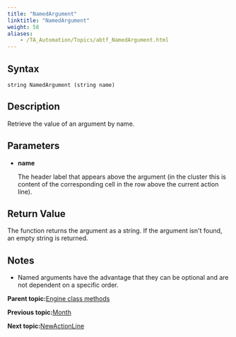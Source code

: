 ```yaml
--- 
title: "NamedArgument"
linktitle: "NamedArgument"
weight: 58
aliases: 
    - /TA_Automation/Topics/abtf_NamedArgument.html
---
```


## Syntax

`string NamedArgument (string name)`

## Description

Retrieve the value of an argument by name.

## Parameters

-   **name**

    The header label that appears above the argument \(in the cluster this is content of the corresponding cell in the row above the current action line\).


## Return Value

The function returns the argument as a string. If the argument isn't found, an empty string is returned.

## Notes

-   Named arguments have the advantage that they can be optional and are not dependent on a specific order.

**Parent topic:**[Engine class methods](/TA_Automation/Topics/abtf_Engine_classes.html)

**Previous topic:**[Month](/TA_Automation/Topics/abtf_Month.html)

**Next topic:**[NewActionLine](/TA_Automation/Topics/abtf_NewActionLine.html)


